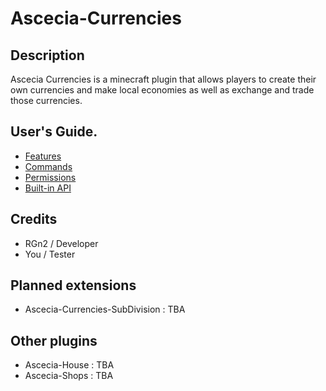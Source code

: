 # Ascecia-Currencies
## Description

Ascecia Currencies is a minecraft plugin that allows players to create their own currencies and make local economies as well as exchange and trade those currencies.

## User's Guide.

- [Features](https://github.com/RGG200/Ascecia-Currencies/wiki/Features)
- [Commands](https://github.com/RGG200/Ascecia-Currencies/wiki/Commands)
- [Permissions](https://github.com/RGG200/Ascecia-Currencies/wiki/Permissions)
- [Built-in API](https://github.com/RGG200/Ascecia-Currencies/wiki/API)

## Credits

- RGn2 / Developer
- You / Tester

## Planned extensions

- Ascecia-Currencies-SubDivision : TBA

## Other plugins

- Ascecia-House : TBA
- Ascecia-Shops : TBA
